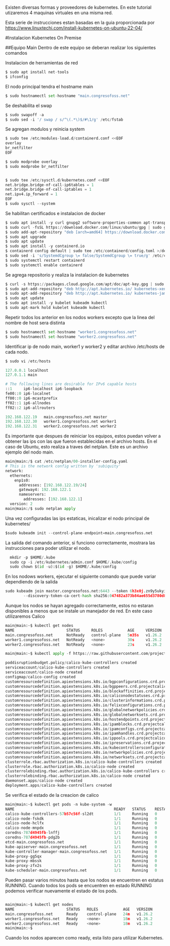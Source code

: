 Existen diversas formas y proveedores de kubernetes. 
En este tutorial utizaremos 4 maquinas virtuales en una misma red.

Esta serie de instrucciones estan basadas en la guia proporcionada por 
https://www.linuxtechi.com/install-kubernetes-on-ubuntu-22-04/

#Instalacion Kubernetes On Premise

##Equipo Main
Dentro de este equipo se deberan realizar los siguientes comandos

Instalacion de herramientas de red
```Python
$ sudo apt install net-tools
$ ifconfig
```
El nodo principal tendra el hostname main
```Python
$ sudo hostnamectl set-hostname "main.congresofoss.net"
```
Se deshabilita el swap

```Python
$ sudo swapoff -a
$ sudo sed -i '/ swap / s/^\(.*\)$/#\1/g' /etc/fstab
```

Se agregan modulos y reinicia system
```Python
$ sudo tee /etc/modules-load.d/containerd.conf <<EOF
overlay
br_netfilter
EOF

$ sudo modprobe overlay
$ sudo modprobe br_netfilter


$ sudo tee /etc/sysctl.d/kubernetes.conf <<EOF
net.bridge.bridge-nf-call-ip6tables = 1
net.bridge.bridge-nf-call-iptables = 1
net.ipv4.ip_forward = 1
EOF
$ sudo sysctl --system
```
Se habilitan certificados e instalacion de docker
```Python
$ sudo apt install -y curl gnupg2 software-properties-common apt-transport-https ca-certificates
$ sudo curl -fsSL https://download.docker.com/linux/ubuntu/gpg | sudo gpg --dearmour -o /etc/apt/trusted.gpg.d/docker.gpg
$ sudo add-apt-repository "deb [arch=amd64] https://download.docker.com/linux/ubuntu $(lsb_release -cs) stable"
$ sudo apt upgrade
$ sudo apt update
$ sudo apt install -y containerd.io
$ containerd config default | sudo tee /etc/containerd/config.toml >/dev/null 2>&1
$ sudo sed -i 's/SystemdCgroup \= false/SystemdCgroup \= true/g' /etc/containerd/config.toml
$ sudo systemctl restart containerd
$ sudo systemctl enable containerd
```

Se agrega repositorio y realiza la instalacion de kubernetes

```Python
$ curl -s https://packages.cloud.google.com/apt/doc/apt-key.gpg | sudo apt-key add -
$ sudo apt-add-repository "deb http://apt.kubernetes.io/ kubernetes-xenial main"
$ sudo apt-add-repository "deb http://apt.kubernetes.io/ kubernetes-jammy main"
$ sudo apt update
$ sudo apt install -y kubelet kubeadm kubectl
$ sudo apt-mark hold kubelet kubeadm kubectl
```
Repetir todos los anterior en los nodos workers excepto que la linea del nombre de host sera distinta

```Python
$ sudo hostnamectl set-hostname "worker1.congresofoss.net"
$ sudo hostnamectl set-hostname "worker2.congresofoss.net"
```

Identificar ip de nodo main, worker1 y worker2 y editar archivo /etc/hosts de cada nodo.

```Python
$ sudo vi /etc/hosts

127.0.0.1 localhost
127.0.1.1 main

# The following lines are desirable for IPv6 capable hosts
::1     ip6-localhost ip6-loopback
fe00::0 ip6-localnet
ff00::0 ip6-mcastprefix
ff02::1 ip6-allnodes
ff02::2 ip6-allrouters

192.168.122.19   main.congresofoss.net master
192.168.122.30   worker1.congresofoss.net worker1
192.168.122.31   worker2.congresofoss.net worker2
```
Es importante que despues de reiniciar los equipos, estos puedan volver a obtener las ips con las que fueron establecidas en el archivo hosts. En el caso de Ubuntu, esto realiza a traves del netplan. Este es un archivo ejemplo del nodo main.

```Python
main@main:/$ cat /etc/netplan/00-installer-config.yaml
# This is the network config written by 'subiquity'
network:
  ethernets:
    enp1s0:
      addresses: [192.168.122.19/24]
      gateway4: 192.168.122.1
      nameservers:
        addresses: [192.168.122.1]
  version: 2
main@main:/$ sudo netplan apply
```
Una vez configuradas las ips estaticas, inicalizar el nodo principal de kubernetes/

```Python
$sudo kubeadm init --control-plane-endpoint=main.congresofoss.net
```

La salida del comando anterior, si funciono correctamente, mostrara las instrucciones para poder utilizar el nodo.

```Python
  mkdir -p $HOME/.kube
  sudo cp -i /etc/kubernetes/admin.conf $HOME/.kube/config
  sudo chown $(id -u):$(id -g) $HOME/.kube/config
```

En los nodows workers, ejecutar el siguiente comando que puede variar dependiendo de la salida


```Python
sudo kubeadm join master.congresofoss.net:6443 --token 6h3x0j.zn9y5ukyi3ri8c7b \
        --discovery-token-ca-cert-hash sha256:047482a373b84ae655d3780d894fa3e207cd72ab5aa3364e75bad661dd010bbc

```
Aunque los nodos se hayan agregado correctamente, estos no estaran disponibles a menos que se instale un manejador de red. En este caso utilizaremos Calico
```Python
main@main:~$ kubectl get nodes
NAME                       STATUS     ROLES           AGE     VERSION
main.congresofoss.net      NotReady   control-plane   5m35s   v1.26.2
worker1.congresofoss.net   NotReady   <none>          30s     v1.26.2
worker2.congresofoss.net   NotReady   <none>          23s     v1.26.2

main@main:~$ kubectl apply -f https://raw.githubusercontent.com/projectcalico/calico/v3.25.0/manifests/calico.yaml

poddisruptionbudget.policy/calico-kube-controllers created
serviceaccount/calico-kube-controllers created
serviceaccount/calico-node created
configmap/calico-config created
customresourcedefinition.apiextensions.k8s.io/bgpconfigurations.crd.projectcalico.org created
customresourcedefinition.apiextensions.k8s.io/bgppeers.crd.projectcalico.org created
customresourcedefinition.apiextensions.k8s.io/blockaffinities.crd.projectcalico.org created
customresourcedefinition.apiextensions.k8s.io/caliconodestatuses.crd.projectcalico.org created
customresourcedefinition.apiextensions.k8s.io/clusterinformations.crd.projectcalico.org created
customresourcedefinition.apiextensions.k8s.io/felixconfigurations.crd.projectcalico.org created
customresourcedefinition.apiextensions.k8s.io/globalnetworkpolicies.crd.projectcalico.org created
customresourcedefinition.apiextensions.k8s.io/globalnetworksets.crd.projectcalico.org created
customresourcedefinition.apiextensions.k8s.io/hostendpoints.crd.projectcalico.org created
customresourcedefinition.apiextensions.k8s.io/ipamblocks.crd.projectcalico.org created
customresourcedefinition.apiextensions.k8s.io/ipamconfigs.crd.projectcalico.org created
customresourcedefinition.apiextensions.k8s.io/ipamhandles.crd.projectcalico.org created
customresourcedefinition.apiextensions.k8s.io/ippools.crd.projectcalico.org created
customresourcedefinition.apiextensions.k8s.io/ipreservations.crd.projectcalico.org created
customresourcedefinition.apiextensions.k8s.io/kubecontrollersconfigurations.crd.projectcalico.org created
customresourcedefinition.apiextensions.k8s.io/networkpolicies.crd.projectcalico.org created
customresourcedefinition.apiextensions.k8s.io/networksets.crd.projectcalico.org created
clusterrole.rbac.authorization.k8s.io/calico-kube-controllers created
clusterrole.rbac.authorization.k8s.io/calico-node created
clusterrolebinding.rbac.authorization.k8s.io/calico-kube-controllers created
clusterrolebinding.rbac.authorization.k8s.io/calico-node created
daemonset.apps/calico-node created
deployment.apps/calico-kube-controllers created


```
Se verifica el estado de la creacion de calico

```Python
main@main:~$ kubectl get pods -n kube-system -w
NAME                                            READY   STATUS    RESTARTS   AGE
calico-kube-controllers-57b57c56f-sl2dt         1/1     Running   0          16m
calico-node-fskdk                               1/1     Running   0          16m
calico-node-hclfx                               1/1     Running   0          16m
calico-node-mnpdx                               1/1     Running   0          16m
coredns-787d4945fb-lnffj                        1/1     Running   0          22m
coredns-787d4945fb-pdg2b                        1/1     Running   0          22m
etcd-main.congresofoss.net                      1/1     Running   0          23m
kube-apiserver-main.congresofoss.net            1/1     Running   0          22m
kube-controller-manager-main.congresofoss.net   1/1     Running   0          23m
kube-proxy-gg5qx                                1/1     Running   0          17m
kube-proxy-mbssk                                1/1     Running   0          22m
kube-proxy-zfx2s                                1/1     Running   0          17m
kube-scheduler-main.congresofoss.net            1/1     Running   0          23m
```
Pueden pasar varios minutos hasta que los nodos se encuentren en estatus RUNNING. Cuando todos los pods se encuentren en estado RUNNING podemos verificar nuevamente el estado de los pods.

```Python

main@main:~$ kubectl get nodes
NAME                       STATUS   ROLES           AGE   VERSION
main.congresofoss.net      Ready    control-plane   24m   v1.26.2
worker1.congresofoss.net   Ready    <none>          18m   v1.26.2
worker2.congresofoss.net   Ready    <none>          18m   v1.26.2
main@main:~$
```
Cuando los nodos aparecen como ready, esta listo para utilizar Kubernetes.



